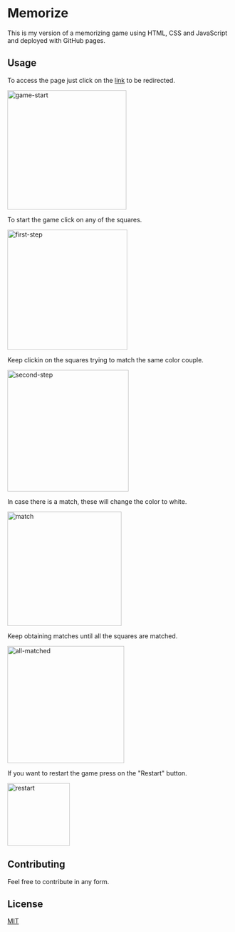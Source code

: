 # Memorize

This is my version of a memorizing game using HTML, CSS and JavaScript and deployed with GitHub pages.

## Usage

To access the page just click on the [link](https://saulruizs.github.io/Memorize/) to be redirected.

<img width="267" alt="game-start" src="https://github.com/SaulRuizS/Memorize/assets/81715186/bf8c6df9-2c52-4193-9911-d07f3ae8a0af">

To start the game click on any of the squares.

<img width="269" alt="first-step" src="https://github.com/SaulRuizS/Memorize/assets/81715186/4b0b2f1c-bc79-4359-b4ea-33d2abb0d1d7">

Keep clickin on the squares trying to match the same color couple.

<img width="272" alt="second-step" src="https://github.com/SaulRuizS/Memorize/assets/81715186/aa69c050-d267-4d34-8caa-02623da6aa35">

In case there is a match, these will change the color to white.

<img width="256" alt="match" src="https://github.com/SaulRuizS/Memorize/assets/81715186/ab649d57-6928-4ed0-afbb-89abdbafed70">

Keep obtaining matches until all the squares are matched.

<img width="262" alt="all-matched" src="https://github.com/SaulRuizS/Memorize/assets/81715186/b6ebc715-35ae-4ec2-970c-7b630a6d7303">

If you want to restart the game press on the "Restart" button.

<img width="140" alt="restart" src="https://github.com/SaulRuizS/Memorize/assets/81715186/0ecddd9c-43f7-4bf8-a3cc-b984b4479b20">

## Contributing

Feel free to contribute in any form.

## License

[MIT](https://choosealicense.com/licenses/mit/)
